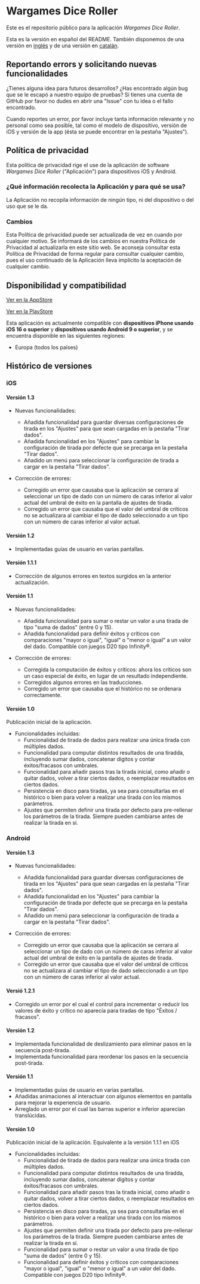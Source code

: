 # Wargames Dice Roller

Este es el repositorio público para la aplicación _Wargames Dice Roller_.

Esta es la versión en español del README. También disponemos de una versión en [inglés](README.md) y de una versión en [catalán](README_Catalan.md).

## Reportando errors y solicitando nuevas funcionalidades

¿Tienes alguna idea para futuros desarrollos? ¿Has encontrado algún bug que se le escapó a nuestro equipo de pruebas? Si tienes una cuenta de GitHub por favor no dudes en abrir una "Issue" con tu idea o el fallo encontrado.

Cuando reportes un error, por favor incluye tanta información relevante y no personal como sea posible, tal como el modelo de dispositivo, versión de iOS y versión de la app (ésta se puede encontrar en la pestaña "Ajustes").

## Política de privacidad

Esta política de privacidad rige el use de la aplicación de software _Wargames Dice Roller_ ("Aplicación") para dispositivos iOS y Android.

### ¿Qué información recolecta la Aplicación y para qué se usa? 

La Aplicación no recopila información de ningún tipo, ni del dispositivo o del uso que se le da.

### Cambios

Esta Política de privacidad puede ser actualizada de vez en cuando por cualquier motivo. Se informará de los cambios en nuestra Política de Privacidad al actualizarla en este sitio web. Se aconseja consultar esta Política de Privacidad de forma regular para consultar cualquier cambio, pues el uso continuado de la Aplicación lleva implícito la aceptación de cualquier cambio.

## Disponibilidad y compatibilidad

[Ver en la AppStore](https://apps.apple.com/app/wargames-dice-roller/id6448962936)

[Ver en la PlayStore](https://play.google.com/store/apps/details?id=com.prietomartinez.wargamesdiceroller)

Esta aplicación es actualmente compatible con **dispositivos iPhone usando iOS 16 o superior** y **dispositivos usando Android 9 o superior**, y se encuentra disponible en las siguientes regiones:
* Europa (todos los países)

## Histórico de versiones

### iOS

#### Versión 1.3

* Nuevas funcionalidades:
	- Añadida funcionalidad para guardar diversas configuraciones de tirada en los "Ajustes" para que sean cargadas en la pestaña "Tirar dados".
	- Añadida funcionalidad en los "Ajustes" para cambiar la configuración de tirada por defecte que se precarga en la pestaña "Tirar dados".
	- Añadido un menú para seleccionar la configuración de tirada a cargar en la pestaña "Tirar dados".

* Corrección de errores:
	- Corregido un error que causaba que la aplicación se cerrara al seleccionar un tipo de dado con un número de caras inferior al valor actual del umbral de éxito en la pantalla de ajustes de tirada.
	- Corregido un error que causaba que el valor del umbral de críticos no se actualizara al cambiar el tipo de dado seleccionado a un tipo con un número de caras inferior al valor actual.

#### Versión 1.2

* Implementadas guías de usuario en varias pantallas.

#### Versión 1.1.1

* Corrección de algunos errores en textos surgidos en la anterior actualización.

#### Versión 1.1

* Nuevas funcionalidades:
	- Añadida funcionalidad para sumar o restar un valor a una tirada de tipo "suma de dados" (entre 0 y 15).
	- Añadida funcionalidad para definir éxitos y críticos con comparaciones "mayor o igual", "igual" o "menor o igual" a un valor del dado. Compatible con juegos D20 tipo Infinity®.

* Corrección de errores:
	- Corregida la computación de éxitos y críticos: ahora los críticos son un caso especial de éxito, en lugar de un resultado independiente.
	- Corregidos algunos errores en las traducciones.
	- Corregido un error que causaba que el histórico no se ordenara correctamente.

#### Versión 1.0

Publicación inicial de la aplicación.

* Funcionalidades incluidas:
	- Funcionalidad de tirada de dados para realizar una única tirada con múltiples dados.
	- Funcionalidad para computar distintos resultados de una tiradda, incluyendo sumar dados, concatenar dígitos y contar éxitos/fracasos con umbrales.
	- Funcionalidad para añadir pasos tras la tirada inicial, como añadir o quitar dados, volver a tirar ciertos dados, o reemplazar resultados en ciertos dados.
	- Persistencia en disco para tiradas, ya sea para consultarlas en el histórico o bien para volver a realizar una tirada con los mismos parámetros.
	- Ajustes que permiten definir una tirada por defecto para pre-rellenar los parámetros de la tirada. Siempre pueden cambiarse antes de realizar la tirada en sí.

### Android

#### Versión 1.3

* Nuevas funcionalidades:
	- Añadida funcionalidad para guardar diversas configuraciones de tirada en los "Ajustes" para que sean cargadas en la pestaña "Tirar dados".
	- Añadida funcionalidad en los "Ajustes" para cambiar la configuración de tirada por defecte que se precarga en la pestaña "Tirar dados".
	- Añadido un menú para seleccionar la configuración de tirada a cargar en la pestaña "Tirar dados".

* Corrección de errores:
	- Corregido un error que causaba que la aplicación se cerrara al seleccionar un tipo de dado con un número de caras inferior al valor actual del umbral de éxito en la pantalla de ajustes de tirada.
	- Corregido un error que causaba que el valor del umbral de críticos no se actualizara al cambiar el tipo de dado seleccionado a un tipo con un número de caras inferior al valor actual.

#### Versió 1.2.1

* Corregido un error por el cual el control para incrementar o reducir los valores de éxito y crítico no aparecía para tiradas de tipo "Éxitos / fracasos".

#### Versión 1.2

* Implementada funcionalidad de deslizamiento para eliminar pasos en la secuencia post-tirada.
* Implementada funcionalidad para reordenar los pasos en la secuencia post-tirada.

#### Versión 1.1

* Implementadas guías de usuario en varias pantallas.
* Añadidas animaciones al interactuar con algunos elementos en pantalla para mejorar la experiencia de usuario.
* Arreglado un error por el cual las barras superior e inferior aparecían translúcidas. 

#### Versión 1.0

Publicación inicial de la aplicación. Equivalente a la versión 1.1.1 en iOS

* Funcionalidades incluidas:
	- Funcionalidad de tirada de dados para realizar una única tirada con múltiples dados.
	- Funcionalidad para computar distintos resultados de una tiradda, incluyendo sumar dados, concatenar dígitos y contar éxitos/fracasos con umbrales.
	- Funcionalidad para añadir pasos tras la tirada inicial, como añadir o quitar dados, volver a tirar ciertos dados, o reemplazar resultados en ciertos dados.
	- Persistencia en disco para tiradas, ya sea para consultarlas en el histórico o bien para volver a realizar una tirada con los mismos parámetros.
	- Ajustes que permiten definir una tirada por defecto para pre-rellenar los parámetros de la tirada. Siempre pueden cambiarse antes de realizar la tirada en sí.
	- Funcionalidad para sumar o restar un valor a una tirada de tipo "suma de dados" (entre 0 y 15).
	- Funcionalidad para definir éxitos y críticos con comparaciones "mayor o igual", "igual" o "menor o igual" a un valor del dado. Compatible con juegos D20 tipo Infinity®.
